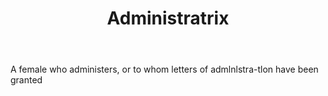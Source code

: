 ---
title: Administratrix
permalink: "/definitions/administratrix.html"
body: A female who administers, or to whom letters of admlnlstra-tlon have been granted
published_at: '2018-07-07'
layout: post
---